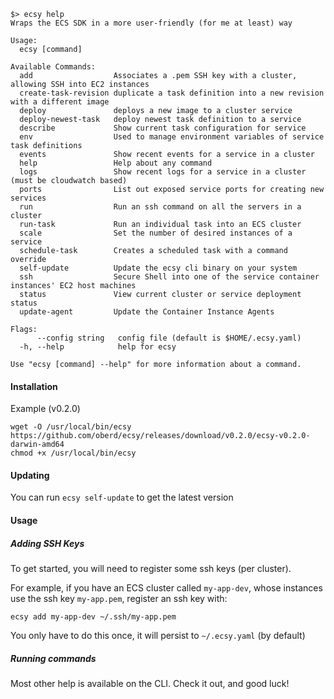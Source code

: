 ```
$> ecsy help
Wraps the ECS SDK in a more user-friendly (for me at least) way

Usage:
  ecsy [command]

Available Commands:
  add                  Associates a .pem SSH key with a cluster, allowing SSH into EC2 instances
  create-task-revision duplicate a task definition into a new revision with a different image
  deploy               deploys a new image to a cluster service
  deploy-newest-task   deploy newest task definition to a service
  describe             Show current task configuration for service
  env                  Used to manage environment variables of service task definitions
  events               Show recent events for a service in a cluster
  help                 Help about any command
  logs                 Show recent logs for a service in a cluster (must be cloudwatch based)
  ports                List out exposed service ports for creating new services
  run                  Run an ssh command on all the servers in a cluster
  run-task             Run an individual task into an ECS cluster
  scale                Set the number of desired instances of a service
  schedule-task        Creates a scheduled task with a command override
  self-update          Update the ecsy cli binary on your system
  ssh                  Secure Shell into one of the service container instances' EC2 host machines
  status               View current cluster or service deployment status
  update-agent         Update the Container Instance Agents

Flags:
      --config string   config file (default is $HOME/.ecsy.yaml)
  -h, --help            help for ecsy

Use "ecsy [command] --help" for more information about a command.
```

#### Installation

Example (v0.2.0)

```
wget -O /usr/local/bin/ecsy https://github.com/oberd/ecsy/releases/download/v0.2.0/ecsy-v0.2.0-darwin-amd64
chmod +x /usr/local/bin/ecsy
```

#### Updating

You can run `ecsy self-update` to get the latest version

#### Usage

##### Adding SSH Keys

To get started, you will need to register some ssh keys (per cluster).

For example, if you have an ECS cluster called `my-app-dev`, whose instances
use the ssh key `my-app.pem`, register an ssh key with:

```
ecsy add my-app-dev ~/.ssh/my-app.pem
```

You only have to do this once, it will persist to `~/.ecsy.yaml` (by default)

##### Running commands

Most other help is available on the CLI.  Check it out, and good luck!
